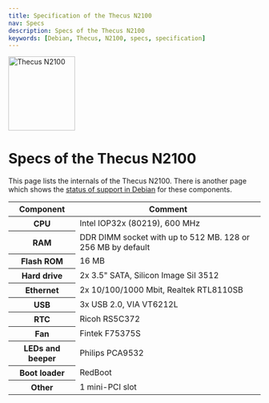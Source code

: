 ```yaml
---
title: Specification of the Thecus N2100
nav: Specs
description: Specs of the Thecus N2100
keywords: [Debian, Thecus, N2100, specs, specification]
---
```


<div class="right">
<img src = "../images/r_n2100_debian.jpg" class="border" alt="Thecus N2100" width="133" height="148" />
</div>

<h1>Specs of the Thecus N2100</h1>

This page lists the internals of the Thecus N2100.  There is another page
which shows the <a href = "../status/">status of support in Debian</a> for
these components.

<table class="table table-hover">

<thead>
<tr>
<th>Component</th>
<th>Comment</th>
</tr>
</thead>

<tbody>
<tr>
<th>CPU</th>
<td>Intel IOP32x (80219), 600 MHz</td>
</tr>

<tr>
<th>RAM</th>
<td>DDR DIMM socket with up to 512 MB.  128 or 256 MB by default</td>
</tr>

<tr>
<th>Flash ROM</th>
<td>16 MB</td>
</tr>

<tr>
<th>Hard drive</th>
<td>2x 3.5" SATA, Silicon Image SiI 3512</td>
</tr>

<tr>
<th>Ethernet</th>
<td>2x 10/100/1000 Mbit, Realtek RTL8110SB</td>
</tr>

<tr>
<th>USB</th>
<td>3x USB 2.0, VIA VT6212L</td>
</tr>

<tr>
<th>RTC</th>
<td>Ricoh RS5C372</td>
</tr>

<tr>
<th>Fan</th>
<td>Fintek F75375S</td>
</tr>

<tr>
<th>LEDs and beeper</th>
<td>Philips PCA9532</td>
</tr>

<tr>
<th>Boot loader</th>
<td>RedBoot</td>
</tr>

<tr>
<th>Other</th>
<td>1 mini-PCI slot</td>
</tr>
</tbody>

</table>

